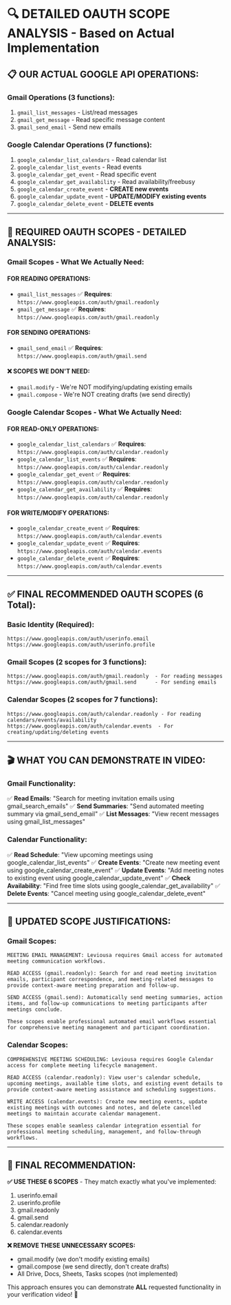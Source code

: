 # 🔍 DETAILED OAUTH SCOPE ANALYSIS - Based on Actual Implementation

## 📋 **OUR ACTUAL GOOGLE API OPERATIONS:**

### **Gmail Operations (3 functions):**
1. `gmail_list_messages` - List/read messages
2. `gmail_get_message` - Read specific message content  
3. `gmail_send_email` - Send new emails

### **Google Calendar Operations (7 functions):**
1. `google_calendar_list_calendars` - Read calendar list
2. `google_calendar_list_events` - Read events
3. `google_calendar_get_event` - Read specific event
4. `google_calendar_get_availability` - Read availability/freebusy
5. `google_calendar_create_event` - **CREATE new events**
6. `google_calendar_update_event` - **UPDATE/MODIFY existing events** 
7. `google_calendar_delete_event` - **DELETE events**

---

## 🎯 **REQUIRED OAUTH SCOPES - DETAILED ANALYSIS:**

### **Gmail Scopes - What We Actually Need:**

#### **FOR READING OPERATIONS:**
- `gmail_list_messages` ✅ **Requires**: `https://www.googleapis.com/auth/gmail.readonly`
- `gmail_get_message` ✅ **Requires**: `https://www.googleapis.com/auth/gmail.readonly`

#### **FOR SENDING OPERATIONS:**
- `gmail_send_email` ✅ **Requires**: `https://www.googleapis.com/auth/gmail.send`

#### **❌ SCOPES WE DON'T NEED:**
- `gmail.modify` - We're NOT modifying/updating existing emails
- `gmail.compose` - We're NOT creating drafts (we send directly)

### **Google Calendar Scopes - What We Actually Need:**

#### **FOR READ-ONLY OPERATIONS:**
- `google_calendar_list_calendars` ✅ **Requires**: `https://www.googleapis.com/auth/calendar.readonly`
- `google_calendar_list_events` ✅ **Requires**: `https://www.googleapis.com/auth/calendar.readonly`
- `google_calendar_get_event` ✅ **Requires**: `https://www.googleapis.com/auth/calendar.readonly`  
- `google_calendar_get_availability` ✅ **Requires**: `https://www.googleapis.com/auth/calendar.readonly`

#### **FOR WRITE/MODIFY OPERATIONS:**
- `google_calendar_create_event` ✅ **Requires**: `https://www.googleapis.com/auth/calendar.events`
- `google_calendar_update_event` ✅ **Requires**: `https://www.googleapis.com/auth/calendar.events`
- `google_calendar_delete_event` ✅ **Requires**: `https://www.googleapis.com/auth/calendar.events`

---

## ✅ **FINAL RECOMMENDED OAUTH SCOPES (6 Total):**

### **Basic Identity (Required):**
```
https://www.googleapis.com/auth/userinfo.email
https://www.googleapis.com/auth/userinfo.profile
```

### **Gmail Scopes (2 scopes for 3 functions):**
```
https://www.googleapis.com/auth/gmail.readonly  - For reading messages
https://www.googleapis.com/auth/gmail.send      - For sending emails
```

### **Calendar Scopes (2 scopes for 7 functions):**
```
https://www.googleapis.com/auth/calendar.readonly - For reading calendars/events/availability
https://www.googleapis.com/auth/calendar.events  - For creating/updating/deleting events
```

---

## 🎬 **WHAT YOU CAN DEMONSTRATE IN VIDEO:**

### **Gmail Functionality:**
✅ **Read Emails**: "Search for meeting invitation emails using gmail_search_emails"
✅ **Send Summaries**: "Send automated meeting summary via gmail_send_email"
✅ **List Messages**: "View recent messages using gmail_list_messages"

### **Calendar Functionality:**  
✅ **Read Schedule**: "View upcoming meetings using google_calendar_list_events"
✅ **Create Events**: "Create new meeting event using google_calendar_create_event"
✅ **Update Events**: "Add meeting notes to existing event using google_calendar_update_event"
✅ **Check Availability**: "Find free time slots using google_calendar_get_availability"
✅ **Delete Events**: "Cancel meeting using google_calendar_delete_event"

---

## 📝 **UPDATED SCOPE JUSTIFICATIONS:**

### **Gmail Scopes:**
```
MEETING EMAIL MANAGEMENT: Leviousa requires Gmail access for automated meeting communication workflows.

READ ACCESS (gmail.readonly): Search for and read meeting invitation emails, participant correspondence, and meeting-related messages to provide context-aware meeting preparation and follow-up.

SEND ACCESS (gmail.send): Automatically send meeting summaries, action items, and follow-up communications to meeting participants after meetings conclude.

These scopes enable professional automated email workflows essential for comprehensive meeting management and participant coordination.
```

### **Calendar Scopes:**
```
COMPREHENSIVE MEETING SCHEDULING: Leviousa requires Google Calendar access for complete meeting lifecycle management.

READ ACCESS (calendar.readonly): View user's calendar schedule, upcoming meetings, available time slots, and existing event details to provide context-aware meeting assistance and scheduling suggestions.

WRITE ACCESS (calendar.events): Create new meeting events, update existing meetings with outcomes and notes, and delete cancelled meetings to maintain accurate calendar management.

These scopes enable seamless calendar integration essential for professional meeting scheduling, management, and follow-through workflows.
```

---

## 🚀 **FINAL RECOMMENDATION:**

**✅ USE THESE 6 SCOPES** - They match exactly what you've implemented:
1. userinfo.email  
2. userinfo.profile
3. gmail.readonly
4. gmail.send  
5. calendar.readonly
6. calendar.events

**❌ REMOVE THESE UNNECESSARY SCOPES:**
- gmail.modify (we don't modify existing emails)
- gmail.compose (we send directly, don't create drafts)
- All Drive, Docs, Sheets, Tasks scopes (not implemented)

This approach ensures you can demonstrate **ALL** requested functionality in your verification video! 🎯
